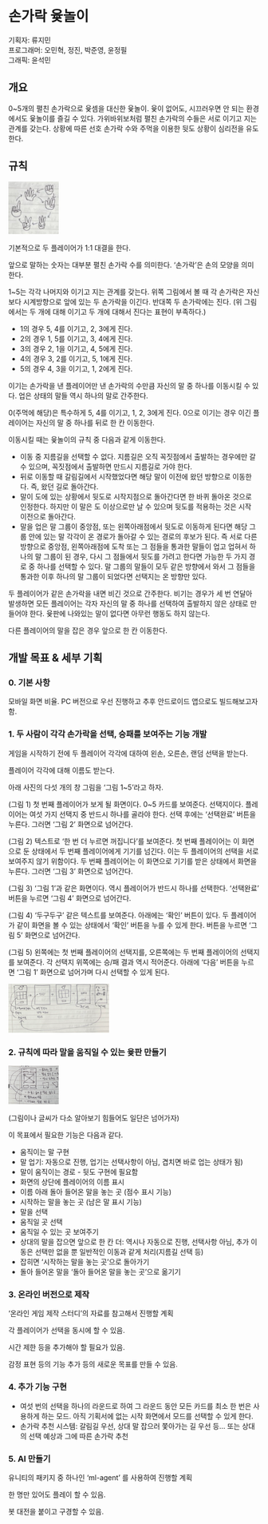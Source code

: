 # 손가락 윷놀이 

기획자: 류지민  
프로그래머: 오민혁, 정진, 박준영, 윤정필  
그래픽: 윤석민  

## 개요

0~5개의 펼친 손가락으로 윷셈을 대신한 윷놀이. 윷이 없어도, 시끄러우면 안 되는 환경에서도 윷놀이를 즐길 수 있다. 가위바위보처럼 펼친 손가락의 수들은 서로 이기고 지는 관계를 갖는다. 상황에 따른 선호 손가락 수와 주먹을 이용한 뒷도 상황이 심리전을 유도한다.

## 규칙

<img src = "./Document/finger-circle.png" width="20%" height="20%">

기본적으로 두 플레이어가 1:1 대결을 한다.

앞으로 말하는 숫자는 대부분 펼친 손가락 수를 의미한다. ‘손가락’은 손의 모양을 의미한다.

1~5는 각각 나머지와 이기고 지는 관계를 갖는다. 위쪽 그림에서 볼 때 각 손가락은 자신보다 시계방향으로 앞에 있는 두 손가락을 이긴다. 반대쪽 두 손가락에는 진다. (위 그림에서는 두 개에 대해 이기고 두 개에 대해서 진다는 표현이 부족하다.)

- 1의 경우 5, 4를 이기고, 2, 3에게 진다.
- 2의 경우 1, 5를 이기고, 3, 4에게 진다.
- 3의 경우 2, 1을 이기고, 4, 5에게 진다.
- 4의 경우 3, 2를 이기고, 5, 1에게 진다.
- 5의 경우 4, 3을 이기고, 1, 2에게 진다.

이기는 손가락을 낸 플레이어만 낸 손가락의 수만큼 자신의 말 중 하나를 이동시킬 수 있다. 업은 상태의 말들 역시 하나의 말로 간주한다. 

0(주먹에 해당)은 특수하게 5, 4를 이기고, 1, 2, 3에게 진다. 0으로 이기는 경우 이긴 플레이어는 자신의 말 중 하나를 뒤로 한 칸 이동한다.

이동시킬 때는 윷놀이의 규칙 중 다음과 같게 이동한다. 

- 이동 중 지름길을 선택할 수 없다. 지름길은 오직 꼭짓점에서 출발하는 경우에만 갈 수 있으며, 꼭짓점에서 출발하면 만드시 지름길로 가야 한다.
- 뒤로 이동할 때 갈림길에서 시작했었다면 해당 말이 이전에 왔던 방향으로 이동한다. 즉, 왔던 길로 돌아간다.
- 말이 도에 있는 상황에서 뒷도로 시작지점으로 돌아간다면 한 바퀴 돌아온 것으로 인정한다. 하지만 이 말은 도 이상으로만 날 수 있으며 뒷도를 적용하는 것은 시작 이전으로 돌아간다.
- 말을 업은 말 그룹이 중앙점, 또는 왼쪽아래점에서 뒷도로 이동하게 된다면 해당 그룹 안에 있는 말 각각이 온 경로가 돌아갈 수 있는 경로의 후보가 된다. 즉 서로 다른 방향으로 중앙점, 왼쪽아래점에 도착 또는 그 점들을 통과한 말들이 업고 업혀서 하나의 말 그룹이 된 경우, 다시 그 점들에서 뒷도를 가려고 한다면 가능한 두 가지 경로 중 하나를 선택할 수 있다. 말 그룹의 말들이 모두 같은 방향에서 와서 그 점들을 통과한 이후 하나의 말 그룹이 되었다면 선택지는 온 방향만 있다.

두 플레이어가 같은 손가락을 내면 비긴 것으로 간주한다. 비기는 경우가 세 번 연달아 발생하면 모든 플레이어는 각자 자신의 말 중 하나를 선택하여 출발하지 않은 상태로 만들어야 한다. 윷판에 나와있는 말이 없다면 아무런 행동도 하지 않는다. 

다른 플레이어의 말을 잡은 경우 앞으로 한 칸 이동한다.

## 개발 목표 & 세부 기획

### 0. 기본 사항

모바일 화면 비율. PC 버전으로 우선 진행하고 추후 안드로이드 앱으로도 빌드해보고자 함.

### 1. 두 사람이 각각 손가락을 선택, 승패를 보여주는 기능 개발

게임을 시작하기 전에 두 플레이어 각각에 대하여 왼손, 오른손, 랜덤 선택을 받는다.

플레이어 각각에 대해 이름도 받는다.

아래 사진의 다섯 개의 창 그림을 ‘그림 1~5’라고 하자.

(그림 1) 첫 번째 플레이어가 보게 될 화면이다. 0~5 카드를 보여준다. 선택지이다. 플레이어는 여섯 가지 선택지 중 반드시 하나를 골라야 한다. 선택 후에는 ‘선택완료’ 버튼을 누른다. 그러면 ‘그림 2’ 화면으로 넘어간다.

(그림 2) 텍스트로 ‘한 번 더 누르면 꺼집니다’를 보여준다. 첫 번째 플레이어는 이 화면으로 둔 상태에서 두 번째 플레이어에게 기기를 넘긴다. 이는 두 플레이어의 선택을 서로 보여주지 않기 위함이다. 두 번째 플레이어는 이 화면으로 기기를 받은 상태에서 화면을 누른다. 그러면 ‘그림 3’ 화면으로 넘어간다.

(그림 3) ‘그림 1’과 같은 화면이다. 역시 플레이어가 반드시 하나를 선택한다. ‘선택완료’ 버튼을 누르면 ‘그림 4’ 화면으로 넘어간다.

(그림 4) ‘두구두구’ 같은 텍스트를 보여준다. 아래에는 ‘확인’ 버튼이 있다. 두 플레이어가 같이 화면을 볼 수 있는 상태에서 ‘확인’ 버튼을 누를 수 있게 한다. 버튼을 누르면 ‘그림 5’ 화면으로 넘어간다.

(그림 5) 왼쪽에는 첫 번째 플레이어의 선택지를, 오른쪽에는 두 번째 플레이어의 선택지를 보여준다. 각 선택지 위쪽에는 승/패 결과 역시 적어준다. 아래에 ‘다음’ 버튼을 누르면 ‘그림 1’ 화면으로 넘어가며 다시 선택할 수 있게 된다.

<img src = "./Document/battle-flow.png" width="40%" height="40%">

### 2. 규칙에 따라 말을 움직일 수 있는 윷판 만들기

<img src = "./Document/yut-board.png" width="20%" height="20%">

(그림이나 글씨가 다소 알아보기 힘들어도 일단은 넘어가자)

이 목표에서 필요한 기능은 다음과 같다.

- 움직이는 말 구현
- 말 업기: 자동으로 진행, 업기는 선택사항이 아님, 겹치면 바로 업는 상태가 됨)
- 말이 움직이는 경로 - 뒷도 구현에 필요함
- 화면의 상단에 플레이어의 이름 표시
- 이름 아래 돌아 들어온 말을 놓는 곳 (점수 표시 기능)
- 시작하는 말을 놓는 곳 (남은 말 표시 기능)
- 말을 선택
- 움직일 곳 선택
- 움직일 수 있는 곳 보여주기
- 상대의 말을 잡으면 앞으로 한 칸 더: 역시나 자동으로 진행, 선택사항 아님, 추가 이동은 선택만 없을 뿐 일반적인 이동과 같게 처리(지름길 선택 등)
- 잡히면 ‘시작하는 말을 놓는 곳’으로 돌아가기
- 돌아 들어온 말을 ‘돌아 들어온 말을 놓는 곳’으로 옮기기

### 3. 온라인 버전으로 제작

‘온라인 게임 제작 스터디’의 자료를 참고해서 진행할 계획

각 플레이어가 선택을 동시에 할 수 있음.

시간 제한 등을 추가해야 할 필요가 있음.

감정 표현 등의 기능 추가 등의 새로운 목표를 만들 수 있음.

### 4. 추가 기능 구현

- 여섯 번의 선택을 하나의 라운드로 하여 그 라운드 동안 모든 카드를 최소 한 번은 사용하게 하는 모드. 아직 기획서에 없는 시작 화면에서 모드를 선택할 수 있게 한다.
- 손가락 추천 시스템: 갈림길 우선, 상대 말 잡으러 쫓아가는 길 우선 등… 또는 상대의 선택 예상과 그에 따른 손가락 추천

### 5. AI 만들기

유니티의 패키지 중 하나인 ‘ml-agent’ 를 사용하여 진행할 계획

한 명만 있어도 플레이 할 수 있음.

봇 대전을 붙이고 구경할 수 있음.
